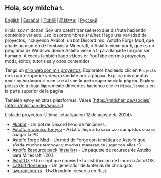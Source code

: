 ## Hola, soy mldchan.

[English](https://github.com/mldchan/mldchan/blob/main//README.md) | [Español](https://github.com/mldchan/mldchan/blob/main//README_ES.md) | [日本語](https://github.com/mldchan/mldchan/blob/main//README_JA.md) | [简体中文](https://github.com/mldchan/mldchan/blob/main//README_CN.md) | [Русский](https://github.com/mldchan/mldchan/blob/main//README_RU.md)

¡Hola, soy mldchan! Soy una catgirl transgénero que disfruta haciendo contenido variado. Uso los pronombres she/her. Hago una variedad de proyectos, incluyendo Akabot, un bot Discord mío, Astolfo Forge Mod, que añade un montón de femboys a Minecraft, o Astolfo viene por ti, que es un programa de Windows donde Astolfo viene a ti para llamarte un gran ser humano. A veces también hago vídeos en YouTube con mis proyectos, mods, éxitos, tutoriales y otros contenidos.

Tengo un [sitio web con mis proyectos](https://mldchan.dev/). Explóralos haciendo clic en `Projects` en la parte superior y desplazándote por la página. Explora mis cuentas sociales haciendo clic en `Socials` en la parte superior de la página. Explora piezas de trabajo ligeramente diferentes haciendo clic en `Miscellaneous` en la parte superior de la página.

También estoy en otras plataformas. Véase [https://mldchan.dev/socials](https://mldchan.dev/socials).

Lista de proyectos (Última actualización 12 de agosto de 2024):

- [Akabot](https://mldchan.dev/project/akabot) - Un bot de Discord lleno de funciones.
- [Astolfo is coming for you](https://github.com/mldchan/AstolfoIsComingForYou/releases) - Astolfo llega a tu casa con cumplidos o para apagar tu PC.
- [Astolfo Forge Mod](https://github.com/mldchan/AstolfoForge/releases) - Un mod de Forge con temática de Astolfo que añade muchos femboys y muchas maneras de jugar con ellos :3
- [Astolfo Resource pack](https://github.com/mldchan/AstolfoResourcePack) ([installer](https://github.com/mldchan/AstolfoResourcePackInstaller/releases/)) - Un paquete de recursos de Astolfo para Minecraft 1.20.1.
- [AstolfOS](https://github.com/mldchan/AstolfOS/wiki/) - Un script que convierte tu distribución de Linux en AstolfOS.
- [CatGirl Nonsense](https://mldchan.dev/project/catgirlnonsense/) - Un generador de tonterías de chica gato.
- [uwurandom-rs](https://github.com/mldchan/uwurandom-rs/) - UwUrandom reescrito en Rust.